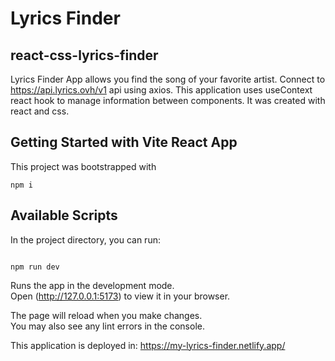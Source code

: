 # Lyrics Finder

## react-css-lyrics-finder

Lyrics Finder App allows you find the song of your favorite artist. Connect to https://api.lyrics.ovh/v1 api using axios.
This application uses useContext react hook to manage information between components.
It was created with react and css.

## Getting Started with Vite React App

This project was bootstrapped with

```
npm i

```

## Available Scripts

In the project directory, you can run:

```

npm run dev

```

Runs the app in the development mode.\
Open (http://127.0.0.1:5173) to view it in your browser.

The page will reload when you make changes.\
You may also see any lint errors in the console.

This application is deployed in: https://my-lyrics-finder.netlify.app/

```

```
